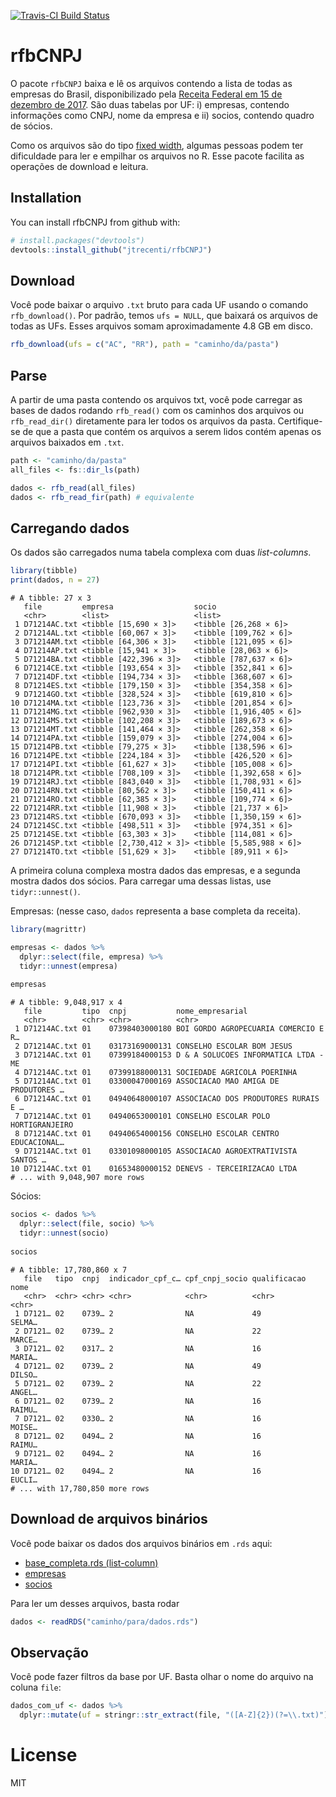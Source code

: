 [![Travis-CI Build Status](https://travis-ci.org/jtrecenti/rfbCNPJ.svg?branch=master)](https://travis-ci.org/jtrecenti/rfbCNPJ)

# rfbCNPJ

O pacote `rfbCNPJ` baixa e lê os arquivos contendo a lista de todas as empresas do Brasil, disponibilizado pela [Receita Federal em 15 de dezembro de 2017](http://idg.receita.fazenda.gov.br/orientacao/tributaria/cadastros/cadastro-nacional-de-pessoas-juridicas-cnpj/dados-abertos-do-cnpj). São duas tabelas por UF: i) empresas, contendo informações como CNPJ, nome da empresa e ii) socios, contendo quadro de sócios.

Como os arquivos são do tipo [fixed width](https://readr.tidyverse.org/reference/read_fwf.html), algumas pessoas podem ter dificuldade para ler e empilhar os arquivos no R. Esse pacote facilita as operações de download e leitura.

## Installation

You can install rfbCNPJ from github with:

``` r
# install.packages("devtools")
devtools::install_github("jtrecenti/rfbCNPJ")
```

## Download

Você pode baixar o arquivo `.txt` bruto para cada UF usando o comando 
`rfb_download()`. Por padrão, temos `ufs = NULL`, que baixará os arquivos
de todas as UFs. Esses arquivos somam aproximadamente 4.8 GB em disco.

``` r
rfb_download(ufs = c("AC", "RR"), path = "caminho/da/pasta")
```

## Parse

A partir de uma pasta contendo os arquivos txt, você pode carregar as bases
de dados rodando `rfb_read()` com os caminhos dos arquivos ou `rfb_read_dir()`
diretamente para ler todos os arquivos da pasta. Certifique-se de que a pasta
que contém os arquivos a serem lidos contém apenas os arquivos baixados 
em `.txt`.

``` r
path <- "caminho/da/pasta"
all_files <- fs::dir_ls(path)

dados <- rfb_read(all_files)
dados <- rfb_read_fir(path) # equivalente
```

## Carregando dados

Os dados são carregados numa tabela complexa com duas *list-columns*. 

``` r
library(tibble)
print(dados, n = 27)
```

```
# A tibble: 27 x 3
   file         empresa                  socio                   
   <chr>        <list>                   <list>                  
 1 D71214AC.txt <tibble [15,690 × 3]>    <tibble [26,268 × 6]>   
 2 D71214AL.txt <tibble [60,067 × 3]>    <tibble [109,762 × 6]>  
 3 D71214AM.txt <tibble [64,306 × 3]>    <tibble [121,095 × 6]>  
 4 D71214AP.txt <tibble [15,941 × 3]>    <tibble [28,063 × 6]>   
 5 D71214BA.txt <tibble [422,396 × 3]>   <tibble [787,637 × 6]>  
 6 D71214CE.txt <tibble [193,654 × 3]>   <tibble [352,841 × 6]>  
 7 D71214DF.txt <tibble [194,734 × 3]>   <tibble [368,607 × 6]>  
 8 D71214ES.txt <tibble [179,150 × 3]>   <tibble [354,358 × 6]>  
 9 D71214GO.txt <tibble [328,524 × 3]>   <tibble [619,810 × 6]>  
10 D71214MA.txt <tibble [123,736 × 3]>   <tibble [201,854 × 6]>  
11 D71214MG.txt <tibble [962,930 × 3]>   <tibble [1,916,405 × 6]>
12 D71214MS.txt <tibble [102,208 × 3]>   <tibble [189,673 × 6]>  
13 D71214MT.txt <tibble [141,464 × 3]>   <tibble [262,358 × 6]>  
14 D71214PA.txt <tibble [159,079 × 3]>   <tibble [274,004 × 6]>  
15 D71214PB.txt <tibble [79,275 × 3]>    <tibble [138,596 × 6]>  
16 D71214PE.txt <tibble [224,184 × 3]>   <tibble [426,520 × 6]>  
17 D71214PI.txt <tibble [61,627 × 3]>    <tibble [105,008 × 6]>  
18 D71214PR.txt <tibble [708,109 × 3]>   <tibble [1,392,658 × 6]>
19 D71214RJ.txt <tibble [843,040 × 3]>   <tibble [1,708,931 × 6]>
20 D71214RN.txt <tibble [80,562 × 3]>    <tibble [150,411 × 6]>  
21 D71214RO.txt <tibble [62,385 × 3]>    <tibble [109,774 × 6]>  
22 D71214RR.txt <tibble [11,908 × 3]>    <tibble [21,737 × 6]>   
23 D71214RS.txt <tibble [670,093 × 3]>   <tibble [1,350,159 × 6]>
24 D71214SC.txt <tibble [498,511 × 3]>   <tibble [974,351 × 6]>  
25 D71214SE.txt <tibble [63,303 × 3]>    <tibble [114,081 × 6]>  
26 D71214SP.txt <tibble [2,730,412 × 3]> <tibble [5,585,988 × 6]>
27 D71214TO.txt <tibble [51,629 × 3]>    <tibble [89,911 × 6]>
```

A primeira coluna complexa mostra dados das empresas, e a segunda mostra dados dos sócios.
Para carregar uma dessas listas, use `tidyr::unnest()`.



Empresas: (nesse caso, `dados` representa a base completa da receita).

``` r
library(magrittr)

empresas <- dados %>% 
  dplyr::select(file, empresa) %>% 
  tidyr::unnest(empresa)
  
empresas
```

```
# A tibble: 9,048,917 x 4
   file         tipo  cnpj           nome_empresarial                    
   <chr>        <chr> <chr>          <chr>                               
 1 D71214AC.txt 01    07398403000180 BOI GORDO AGROPECUARIA COMERCIO E R…
 2 D71214AC.txt 01    03173169000131 CONSELHO ESCOLAR BOM JESUS          
 3 D71214AC.txt 01    07399184000153 D & A SOLUCOES INFORMATICA LTDA - ME
 4 D71214AC.txt 01    07399188000131 SOCIEDADE AGRICOLA POERINHA         
 5 D71214AC.txt 01    03300047000169 ASSOCIACAO MAO AMIGA DE PRODUTORES …
 6 D71214AC.txt 01    04940648000107 ASSOCIACAO DOS PRODUTORES RURAIS E …
 7 D71214AC.txt 01    04940653000101 CONSELHO ESCOLAR POLO HORTIGRANJEIRO
 8 D71214AC.txt 01    04940654000156 CONSELHO ESCOLAR CENTRO EDUCACIONAL…
 9 D71214AC.txt 01    03301098000105 ASSOCIACAO AGROEXTRATIVISTA SANTOS …
10 D71214AC.txt 01    01653480000152 DENEVS - TERCEIRIZACAO LTDA         
# ... with 9,048,907 more rows

```

Sócios:

``` r
socios <- dados %>% 
  dplyr::select(file, socio) %>% 
  tidyr::unnest(socio)
  
socios
```

```
# A tibble: 17,780,860 x 7
   file   tipo  cnpj  indicador_cpf_c… cpf_cnpj_socio qualificacao nome  
   <chr>  <chr> <chr> <chr>            <chr>          <chr>        <chr> 
 1 D7121… 02    0739… 2                NA             49           SELMA…
 2 D7121… 02    0739… 2                NA             22           MARCE…
 3 D7121… 02    0317… 2                NA             16           MARIA…
 4 D7121… 02    0739… 2                NA             49           DILSO…
 5 D7121… 02    0739… 2                NA             22           ANGEL…
 6 D7121… 02    0739… 2                NA             16           RAIMU…
 7 D7121… 02    0330… 2                NA             16           MOISE…
 8 D7121… 02    0494… 2                NA             16           RAIMU…
 9 D7121… 02    0494… 2                NA             16           MARIA…
10 D7121… 02    0494… 2                NA             16           EUCLI…
# ... with 17,780,850 more rows

```

## Download de arquivos binários

Você pode baixar os dados dos arquivos binários em `.rds` aqui:

- [base_completa.rds (list-column)](https://www.dropbox.com/s/js3lvm0ogpxcjch/rfb.rds?dl=1)
- [empresas](https://www.dropbox.com/s/9h06mn9rzml4d2h/rfb_empresas.rds?dl=1)
- [socios](https://www.dropbox.com/s/67rs8fiv77gu73f/rfb_socios.rds?dl=1)

Para ler um desses arquivos, basta rodar

``` r
dados <- readRDS("caminho/para/dados.rds")
```

## Observação

Você pode fazer filtros da base por UF. Basta olhar o nome do arquivo 
na coluna `file`:

``` r
dados_com_uf <- dados %>% 
  dplyr::mutate(uf = stringr::str_extract(file, "([A-Z]{2})(?=\\.txt)"))
```

# License


MIT


